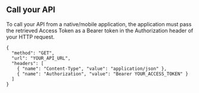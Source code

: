 ## Call your API

To call your API from a native/mobile application, the application must pass the retrieved Access Token as a Bearer token in the Authorization header of your HTTP request.


```har
{
  "method": "GET",
  "url": "YOUR_API_URL",
  "headers": [
    { "name": "Content-Type", "value": "application/json" },
    { "name": "Authorization", "value": "Bearer YOUR_ACCESS_TOKEN" }
  ]
}
```
